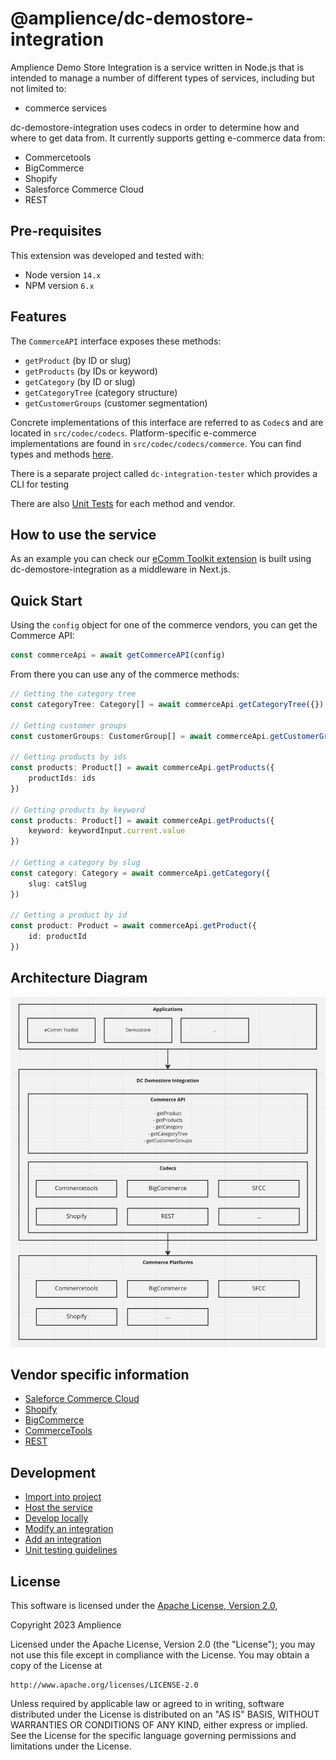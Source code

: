 # @amplience/dc-demostore-integration

Amplience Demo Store Integration is a service written in Node.js that is intended to manage a number of different types of services, including but not limited to:

-   commerce services

dc-demostore-integration uses codecs in order to determine how and where to get data from. It currently supports getting e-commerce data from:

-   Commercetools
-   BigCommerce
-   Shopify
-   Salesforce Commerce Cloud
-   REST

## Pre-requisites

This extension was developed and tested with:

-   Node version `14.x`
-   NPM version `6.x`

## Features

The `CommerceAPI` interface exposes these methods:

-   `getProduct` (by ID or slug)
-   `getProducts` (by IDs or keyword)
-   `getCategory` (by ID or slug)
-   `getCategoryTree` (category structure)
-   `getCustomerGroups` (customer segmentation)

Concrete implementations of this interface are referred to as `Codec`s and are located in `src/codec/codecs`. Platform-specific e-commerce implementations are found in `src/codec/codecs/commerce`.
You can find types and methods [here](./docs/dev/commerce-codec.md).

There is a separate project called `dc-integration-tester` which provides a CLI for testing

There are also [Unit Tests](./docs/dev/unit-testing.md) for each method and vendor.

## How to use the service

As an example you can check our [eComm Toolkit extension](https://github.com/amplience/dc-extension-ecomm-toolkit) is built using dc-demostore-integration as a middleware in Next.js.

## Quick Start

Using the `config` object for one of the commerce vendors, you can get the Commerce API:

```typescript
const commerceApi = await getCommerceAPI(config)
```

From there you can use any of the commerce methods:

```typescript
// Getting the category tree
const categoryTree: Category[] = await commerceApi.getCategoryTree({})

// Getting customer groups
const customerGroups: CustomerGroup[] = await commerceApi.getCustomerGroups({})

// Getting products by ids
const products: Product[] = await commerceApi.getProducts({
    productIds: ids
})

// Getting products by keyword
const products: Product[] = await commerceApi.getProducts({
    keyword: keywordInput.current.value
})

// Getting a category by slug
const category: Category = await commerceApi.getCategory({
    slug: catSlug
})

// Getting a product by id
const product: Product = await commerceApi.getProduct({
    id: productId
})
```

## Architecture Diagram

![](./docs/media/architecture.png)

## Vendor specific information

-   [Saleforce Commerce Cloud](./docs/vendor/sfcc.md)
-   [Shopify](./docs/vendor/shopify.md)
-   [BigCommerce](./docs/vendor/bigcommerce.md)
-   [CommerceTools](./docs/vendor/commercetools.md)
-   [REST](./docs/vendor/rest.md)

## Development

-   [Import into project](./docs/dev/import.md)
-   [Host the service](./docs/dev/host.md)
-   [Develop locally](./docs/dev/develop-locally.md)
-   [Modify an integration](./docs/dev/modify-integration.md)
-   [Add an integration](./docs/dev/add-integration.md)
-   [Unit testing guidelines](./docs/dev/unit-testing.md)

## License

This software is licensed under the [Apache License, Version 2.0](http://www.apache.org/licenses/LICENSE-2.0),

Copyright 2023 Amplience

Licensed under the Apache License, Version 2.0 (the "License"); you may not use this file except in compliance with the License. You may obtain a copy of the License at

```
http://www.apache.org/licenses/LICENSE-2.0
```

Unless required by applicable law or agreed to in writing, software distributed under the License is distributed on an "AS IS" BASIS, WITHOUT WARRANTIES OR CONDITIONS OF ANY KIND, either express or implied. See the License for the specific language governing permissions and limitations under the License.
